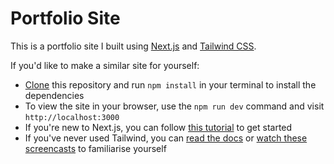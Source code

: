 # Portfolio Site

This is a portfolio site I built using [Next.js](https://nextjs.org/) and [Tailwind CSS](https://tailwindcss.com/).

If you'd like to make a similar site for yourself:
- [Clone](https://docs.github.com/en/github/creating-cloning-and-archiving-repositories/cloning-a-repository-from-github/cloning-a-repository) this repository and run `npm install` in your terminal to install the dependencies
- To view the site in your browser, use the `npm run dev` command and visit `http://localhost:3000`
- If you're new to Next.js, you can follow [this tutorial](https://nextjs.org/docs/getting-started) to get started
- If you've never used Tailwind, you can [read the docs](https://tailwindcss.com/docs) or [watch these screencasts](https://www.youtube.com/playlist?list=PL5f_mz_zU5eXWYDXHUDOLBE0scnuJofO0) to familiarise yourself

